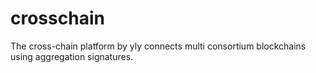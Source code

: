 # crosschain
The cross-chain platform by yly connects multi consortium blockchains using aggregation signatures.
